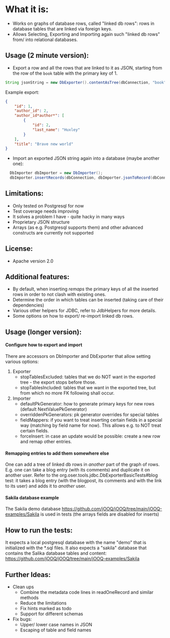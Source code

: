 What it is:
===========
* Works on graphs of database rows, called "linked db rows": rows in database tables that are linked via foreign keys. 
* Allows Selecting, Exporting and Importing again such "linked db rows" from/ into relational databases.

Usage (2 minute version):
--------------------------
* Export a row and all the rows that are linked to it as JSON, starting from the row of the `book` 
table with the primary key of 1.
 ```Java
String jsonString = new DbExporter().contentAsTree(dbConnection, "book", "1").asJson();
```

Example export:
```JSON
{
	"id": 1,
	"author_id": 2,
	"author_id*author*": [
		{
			"id": 2,
			"last_name": "Huxley"
		}
	],
	"title": "Brave new world"
}
```

* Import an exported JSON string again into a database (maybe another one):
```Java
  DbImporter dbImporter = new DbImporter();
  dbImporter.insertRecords(dbConnection, dbImporter.jsonToRecord(dbConnection, "book", jsonString));
```

Limitations:
------------
* Only tested on Postgresql for now
* Test coverage needs improving
* It solves a problem I have - quite hacky in many ways
* Proprietary JSON structure
* Arrays (as e.g. Postgresql supports them) and other advanced constructs are currently not supported

License:
---------
* Apache version 2.0

Additional features:
---------------------
* By default, when inserting *remaps* the primary keys of all the inserted rows in order to not clash with existing ones.
* Determine the order in which tables can be inserted (taking care of their dependencies)
* Various other helpers for JDBC, refer to JdbHelpers for more details.
* Some options on how to export/ re-import linked db rows.

Usage (longer version):
-----------------------
#### Configure how to export and import
There are accessors on DbImporter and DbExporter that allow setting various options:
1. Exporter
    * stopTablesExcluded: tables that we do NOT want in the exported tree - the export stops before those.
    * stopTablesIncluded: tables that we want in the exported tree, but from which no more FK following shall occur.
2. Importer
    * defaultPkGenerator:  how to generate primary keys for new rows (default NextValuePkGenerator)
    * overriddenPkGenerators: pk generator overrides for special tables
    * fieldMappers: if you want to treat inserting certain fields in a special way (matching by field name for now). This allows e.g. to NOT treat certain fields.
    * forceInsert: in case an update would be possible: create a new row and remap other entries.    
#### Remapping entries to add them somewhere else
One can add a tree of linked db rows in *another* part of the graph of rows. E.g. one can take a blog entry (with its comments) and 
duplicate it on another user. Refer to the org.oser.tools.jdbc.DbExporterBasicTests#blog test: it takes a blog entry 
(with the blogpost, its comments and with the link to its user) and adds it to *another* user.   
#### Sakila database example
The Sakila demo database https://github.com/jOOQ/jOOQ/tree/main/jOOQ-examples/Sakila is used in tests (the arrays fields are disabled for inserts)

How to run the tests:
---------------------
It expects a local postgresql database with the name "demo" that is initialized with the *.sql files.
It also expects a "sakila" database that contains the Salika database tables and content: https://github.com/jOOQ/jOOQ/tree/main/jOOQ-examples/Sakila

Further Ideas:
--------------
* Clean ups
    - Combine the metadata code lines in readOneRecord and similar methods
    - Reduce the limitations
    - Fix hints marked as todo
    - Support for different schemas
* Fix bugs:
    - Upper/ lower case names in JSON
    - Escaping of table and field names
